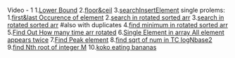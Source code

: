 Video - 1
    1.[Lower Bound](./L2/lower&upperBound.js.js)
    2.[floor&ceil](./L2/floor&ceil.js)
    3.[searchInsertElement](./L2/searchInsertPosition.js.js)
single prolems:
    1.[first&last Occurence of element](./L3.js)
    2.[search in rotated sorted arr](./L4.js)
    3.[search in rotated sorted arr](./L5.js) #also with duplicates
    4.[find minimum in rotated sorted arr](L6.js)
    5.[Find Out How many time arr rotated](L7.js)
    6.[Single Element in array All element appears twice](L8.js)
    7.[Find Peak element](L9.js)
    8.[find sqrt of num in TC logNbase2](L10.js)
    9.[find Nth root of integer M](L11.js)
    10.[koko eating bananas](L12.js)
